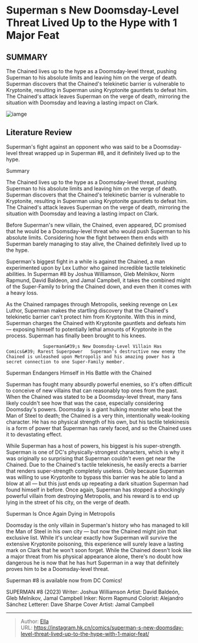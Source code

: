 # Superman s New Doomsday-Level Threat Lived Up to the Hype with 1 Major Feat


## SUMMARY 



  The Chained lives up to the hype as a Doomsday-level threat, pushing Superman to his absolute limits and leaving him on the verge of death.   Superman discovers that the Chained&#39;s telekinetic barrier is vulnerable to Kryptonite, resulting in Superman using Kryptonite gauntlets to defeat him.   The Chained&#39;s attack leaves Superman on the verge of death, mirroring the situation with Doomsday and leaving a lasting impact on Clark.  

![iamge](https://static1.srcdn.com/wordpress/wp-content/uploads/2023/09/superman-and-the-chained-dc.jpg)

## Literature Review

Superman&#39;s fight against an opponent who was said to be a Doomsday-level threat wrapped up in Superman #8, and it definitely lived up to the hype.





Summary

  The Chained lives up to the hype as a Doomsday-level threat, pushing Superman to his absolute limits and leaving him on the verge of death.   Superman discovers that the Chained&#39;s telekinetic barrier is vulnerable to Kryptonite, resulting in Superman using Kryptonite gauntlets to defeat him.   The Chained&#39;s attack leaves Superman on the verge of death, mirroring the situation with Doomsday and leaving a lasting impact on Clark.  







Before Superman&#39;s new villain, the Chained, even appeared, DC promised that he would be a Doomsday-level threat who would push Superman to his absolute limits. Considering how the fight between them ends with Superman barely managing to stay alive, the Chained definitely lived up to the hype.

Superman&#39;s biggest fight in a while is against the Chained, a man experimented upon by Lex Luthor who gained incredible tactile telekinetic abilities. In Superman #8 by Joshua Williamson, Gleb Melnikov, Norm Rapmund, David Baldeon, and Jamal Campbell, it takes the combined might of the Super-Family to bring the Chained down, and even then it comes with a heavy loss.

          

As the Chained rampages through Metropolis, seeking revenge on Lex Luthor, Superman makes the startling discovery that the Chained&#39;s telekinetic barrier can&#39;t protect him from Kryptonite. With this in mind, Superman charges the Chained with Kryptonite gauntlets and defeats him — exposing himself to potentially lethal amounts of Kryptonite in the process. Superman has finally been brought to his knees.




                  Superman&#39;s New Doomsday-Level Villain Has Comics&#39; Rarest Superpower   Superman’s destructive new enemy the Chained is unleashed upon Metropolis and his amazing power has a secret connection to one Super-Family member.   


 Superman Endangers Himself in His Battle with the Chained 


          

Superman has fought many absurdly powerful enemies, so it&#39;s often difficult to conceive of new villains that can reasonably top ones from the past. When the Chained was stated to be a Doomsday-level threat, many fans likely couldn&#39;t see how that was the case, especially considering Doomsday&#39;s powers. Doomsday is a giant hulking monster who beat the Man of Steel to death; the Chained is a very thin, intentionally weak-looking character. He has no physical strength of his own, but his tactile telekinesis is a form of power that Superman has rarely faced, and so the Chained uses it to devastating effect.




While Superman has a host of powers, his biggest is his super-strength. Superman is one of DC&#39;s physically-strongest characters, which is why it was originally so surprising that Superman couldn&#39;t even get near the Chained. Due to the Chained&#39;s tactile telekinesis, he easily erects a barrier that renders super-strength completely useless. Only because Superman was willing to use Kryptonite to bypass this barrier was he able to land a blow at all — but this just ends up repeating a dark situation Superman had found himself in before. Once again, Superman has stopped a shockingly powerful villain from destroying Metropolis, and his reward is to end up lying in the street of his city, on the verge of death.



 Superman Is Once Again Dying in Metropolis 


          

Doomsday is the only villain in Superman&#39;s history who has managed to kill the Man of Steel in his own city — but now the Chained might join that exclusive list. While it&#39;s unclear exactly how Superman will survive the extensive Kryptonite poisoning, this experience will surely leave a lasting mark on Clark that he won&#39;t soon forget. While the Chained doesn&#39;t look like a major threat from his physical appearance alone, there&#39;s no doubt how dangerous he is now that he has hurt Superman in a way that definitely proves him to be a Doomsday-level threat.






Superman #8 is available now from DC Comics!




 SUPERMAN #8 (2023)                  Writer: Joshua Williamson   Artist: David Baldeón, Gleb Melnikov, Jamal Campbell   Inker: Norm Rapmund   Colorist: Alejandro Sánchez   Letterer: Dave Sharpe   Cover Artist: Jamal Campbell      




---

> Author: [Ella](https://instagram.hk.cn/)  
> URL: https://instagram.hk.cn/comics/superman-s-new-doomsday-level-threat-lived-up-to-the-hype-with-1-major-feat/  

